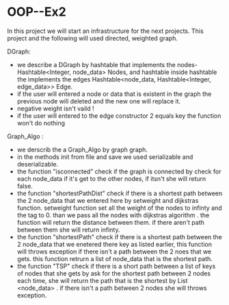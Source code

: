 # OOP--Ex2
In this project we will start an infrastructure for the next projects.
This project and the following will used directed, weighted graph. 

DGraph:  
* we describe a DGraph by hashtable that implements the nodes-Hashtable<Integer, node_data> Nodes,
and hashtable inside hashtable the implements the edges	Hashtable<node_data, Hashtable<Integer, edge_data>>  Edge. 
* if the user will entered a node or data that is existent in the graph the previous node will deleted and the new one will replace it.  
* negative weight isn't vaild !   
* if the user will entered to the edge constructor 2 equals key the function won't do nothing

Graph_Algo : 
* we derscrib the a Graph_Algo by graph graph.  
* in the methods init from file and save we used serializable and deserializable.   
* the function "isconnected" check if the graph is connected by check for each node_data if it's get to the other nodes, if itsn't 
she will return false.
* the function "shortestPathDist" check if there is a shortest path between the 2 node_data that we entered here by setweight and
dijkstras function. setweight function set all the weight of the nodes to infinty and the tag to 0.  than we pass all the nodes with 
dijkstras algorithm . the function will return the distance between them. if there aren't path between them she will return infinty. 
* the function "shortestPath" check if there is a shortest path between the 2 node_data that we enetered there key as listed earlier, 
this function will throws exception if there isn't a path between the 2 noes that we gets. this function retrurn a list of node_data that is
the shortest path.
* the function "TSP" check if there is a short path between a list of keys of nodes that she gets by ask for the shortest path between 2 nodes 
each time, she will return the path that is the shortest by List <node_data> . if there isn't a path between 2 nodes she will throws exception.  
